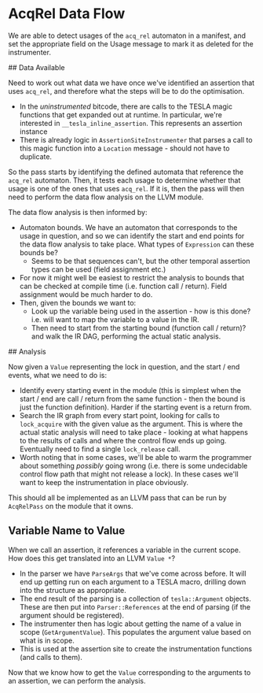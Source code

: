 # AcqRel Data Flow

We are able to detect usages of the `acq_rel` automaton in a manifest,
and set the appropriate field on the Usage message to mark it as deleted
for the instrumenter.

## Data Available

Need to work out what data we have once we've identified an assertion
that uses `acq_rel`, and therefore what the steps will be to do the
optimisation.

* In the *uninstrumented* bitcode, there are calls to the TESLA magic
  functions that get expanded out at runtime. In particular, we're
  interested in `__tesla_inline_assertion`. This represents an assertion
  instance
* There is already logic in `AssertionSiteInstrumenter` that parses a
  call to this magic function into a `Location` message - should not
  have to duplicate.

So the pass starts by identifying the defined automata that reference
the `acq_rel` automaton. Then, it tests each usage to determine whether
that usage is one of the ones that uses `acq_rel`. If it is, then the
pass will then need to perform the data flow analysis on the LLVM
module. 

The data flow analysis is then informed by:

* Automaton bounds. We have an automaton that corresponds to the usage
  in question, and so we can identify the start and end points for the
  data flow analysis to take place. What types of `Expression` can these
  bounds be?
  * Seems to be that sequences can't, but the other temporal assertion
    types can be used (field assignment etc.)
* For now it might well be easiest to restrict the analysis to bounds
  that can be checked at compile time (i.e. function call / return).
  Field assignment would be much harder to do.
* Then, given the bounds we want to:
  * Look up the variable being used in the assertion - how is this done?
    i.e. will want to map the variable to a value in the IR.
  * Then need to start from the starting bound (function call / return)?
    and walk the IR DAG, performing the actual static analysis.

## Analysis

Now given a `Value` representing the lock in question, and the start /
end events, what we need to do is:

* Identify every starting event in the module (this is simplest when the
  start / end are call / return from the same function - then the bound
  is just the function definition). Harder if the starting event is a
  return from.
* Search the IR graph from every start point, looking for calls to
  `lock_acquire` with the given value as the argument. This is where the
  actual static analysis will need to take place - looking at what
  happens to the results of calls and where the control flow ends up
  going. Eventually need to find a single `lock_release` call.
* Worth noting that in some cases, we'll be able to warm the programmer
  about something *possibly* going wrong (i.e. there is some undecidable
  control flow path that might not release a lock). In these cases we'll
  want to keep the instrumentation in place obviously.

This should all be implemented as an LLVM pass that can be run by
`AcqRelPass` on the module that it owns.

## Variable Name to Value

When we call an assertion, it references a variable in the current
scope. How does this get translated into an LLVM `Value *`?

* In the parser we have `ParseArgs` that we've come across before. It
  will end up getting run on each argument to a TESLA macro, drilling
  down into the structure as appropriate.
* The end result of the parsing is a collection of `tesla::Argument`
  objects. These are then put into `Parser::References` at the end of
  parsing (if the argument should be registered).
* The instrumenter then has logic about getting the name of a value in
  scope (`GetArgumentValue`). This populates the argument value based on
  what is in scope.
* This is used at the assertion site to create the instrumentation
  functions (and calls to them).

Now that we know how to get the `Value` corresponding to the arguments
to an assertion, we can perform the analysis.
